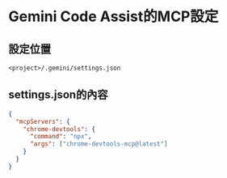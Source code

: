 # Gemini Code Assist的MCP設定

## 設定位置

```
<project>/.gemini/settings.json
```


## settings.json的內容

```json
{
  "mcpServers": {
    "chrome-devtools": {
      "command": "npx",
      "args": ["chrome-devtools-mcp@latest"]
    }
  }
}

```
